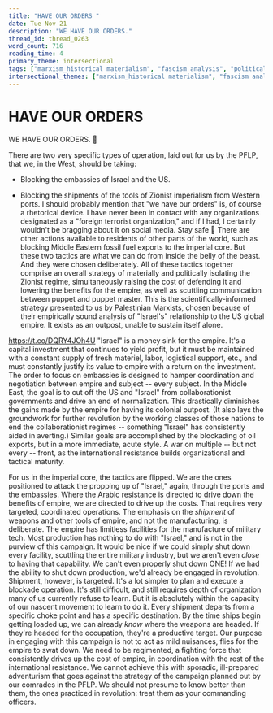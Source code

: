 ```yaml
---
title: "HAVE OUR ORDERS "
date: Tue Nov 21
description: "WE HAVE OUR ORDERS."
thread_id: thread_0263
word_count: 716
reading_time: 4
primary_theme: intersectional
tags: ["marxism_historical materialism", "fascism analysis", "political economy", "imperialism_colonialism", "organizational theory"]
intersectional_themes: ["marxism_historical materialism", "fascism analysis", "political economy", "imperialism_colonialism", "organizational theory"]
---
```


# HAVE OUR ORDERS 

WE HAVE OUR ORDERS. 🫡

There are two very specific types of operation, laid out for us by the PFLP, that we, in the West, should be taking:

- Blocking the embassies of Israel and the US.

- Blocking the shipments of the tools of Zionist imperialism from Western ports. I should probably mention that "we have our orders" is, of course a rhetorical device. I have never been in contact with any organizations designated as a "foreign terrorist organization," and if I had, I certainly wouldn't be bragging about it on social media. Stay safe 🫡 There are other actions available to residents of other parts of the world, such as blocking Middle Eastern fossil fuel exports to the imperial core. But these two tactics are what we can do from inside the belly of the beast. And they were chosen deliberately. All of these tactics together comprise an overall strategy of materially and politically isolating the Zionist regime, simultaneously raising the cost of defending it and lowering the benefits for the empire, as well as scuttling communication between puppet and puppet master. This is the scientifically-informed strategy presented to us by Palestinian Marxists, chosen because of their empirically sound analysis of "Israel's" relationship to the US global empire. It exists as an outpost, unable to sustain itself alone.

https://t.co/DQRY4JOh4U "Israel" is a money sink for the empire. It's a capital investment that continues to yield profit, but it must be maintained with a constant supply of fresh materiel, labor, logistical support, etc., and must constantly justify its value to empire with a return on the investment. The order to focus on embassies is designed to hamper coordination and negotiation between empire and subject -- every subject. In the Middle East, the goal is to cut off the US and "Israel" from collaborationist governments and drive an end of normalization. This drastically diminishes the gains made by the empire for having its colonial outpost. (It also lays the groundwork for further revolution by the working classes of those nations to end the collaborationist regimes -- something "Israel" has consistently aided in averting.) Similar goals are accomplished by the blockading of oil exports, but in a more immediate, acute style. A war on multiple -- but not every -- front, as the international resistance builds organizational and tactical maturity.

For us in the imperial core, the tactics are flipped. We are the ones positioned to attack the propping up of "Israel," again, through the ports and the embassies. Where the Arabic resistance is directed to drive down the benefits of empire, we are directed to drive up the costs. That requires very targeted, coordinated operations. The emphasis on the *shipment* of weapons and other tools of empire, and not the manufacturing, is deliberate. The empire has limitless facilities for the manufacture of military tech. Most production has nothing to do with "Israel," and is not in the purview of this campaign. It would be nice if we could simply shut down every facility, scuttling the entire military industry, but we aren't even *close* to having that capability. We can't even properly shut down ONE! If we had the ability to shut down production, we'd already be engaged in revolution. Shipment, however, is targeted. It's a lot simpler to plan and execute a blockade operation. It's still difficult, and still requires depth of organization many of us currently refuse to learn. But it is absolutely within the capacity of our nascent movement to learn to do it. Every shipment departs from a specific choke point and has a specific destination. By the time ships begin getting loaded up, we can already *know* where the weapons are headed. If they're headed for the occupation, they're a productive target. Our purpose in engaging with this campaign is not to act as mild nuisances, flies for the empire to swat down. We need to be regimented, a fighting force that consistently drives up the cost of empire, in coordination with the rest of the international resistance. We cannot achieve this with sporadic, ill-prepared adventurism that goes against the strategy of the campaign planned out by our comrades in the PFLP. We should not presume to know better than them, the ones practiced in revolution: treat them as your commanding officers.